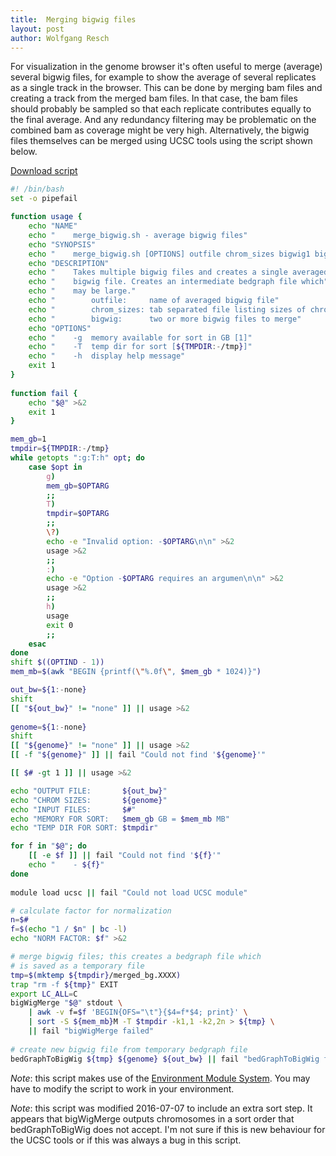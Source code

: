 ```yaml
---
title:  Merging bigwig files
layout: post
author: Wolfgang Resch
---
```


For visualization in the genome browser it's often useful to merge
(average) several bigwig files, for example to show the average of
several replicates as a single track in the browser.  This can be done
by merging bam files and creating a track from the merged bam files.
In that case, the bam files should probably be sampled so that each
replicate contributes equally to the final average.  And any
redundancy filtering may be problematic on the combined bam as
coverage might be very high.  Alternatively, the bigwig files
themselves can be merged using UCSC tools using the script
shown below.

[Download script](/assets/merge_bigwig.sh)

```bash
#! /bin/bash 
set -o pipefail

function usage {
    echo "NAME"
    echo "    merge_bigwig.sh - average bigwig files"
    echo "SYNOPSIS"
    echo "    merge_bigwig.sh [OPTIONS] outfile chrom_sizes bigwig1 bigwig2 [bigwig3 ...]"
    echo "DESCRIPTION"
    echo "    Takes multiple bigwig files and creates a single averaged"
    echo "    bigwig file. Creates an intermediate bedgraph file which"
    echo "    may be large."
    echo "        outfile:     name of averaged bigwig file"
    echo "        chrom_sizes: tab separated file listing sizes of chromosomes"
    echo "        bigwig:      two or more bigwig files to merge"
    echo "OPTIONS"
    echo "    -g  memory available for sort in GB [1]"
    echo "    -T  temp dir for sort [${TMPDIR:-/tmp}]"
    echo "    -h  display help message"
    exit 1
}
 
function fail {
    echo "$@" >&2
    exit 1
}

mem_gb=1
tmpdir=${TMPDIR:-/tmp}
while getopts ":g:T:h" opt; do
    case $opt in
        g)
        mem_gb=$OPTARG
        ;;
        T)
        tmpdir=$OPTARG
        ;;
        \?)
        echo -e "Invalid option: -$OPTARG\n\n" >&2
        usage >&2
        ;;
        :)
        echo -e "Option -$OPTARG requires an argumen\n\n" >&2
        usage >&2
        ;;
        h)
        usage
        exit 0
        ;;
    esac
done
shift $((OPTIND - 1))
mem_mb=$(awk "BEGIN {printf(\"%.0f\", $mem_gb * 1024)}")

out_bw=${1:-none}
shift
[[ "${out_bw}" != "none" ]] || usage >&2
 
genome=${1:-none}
shift
[[ "${genome}" != "none" ]] || usage >&2
[[ -f "${genome}" ]] || fail "Could not find '${genome}'"

[[ $# -gt 1 ]] || usage >&2

echo "OUTPUT FILE:       ${out_bw}"
echo "CHROM SIZES:       ${genome}"
echo "INPUT FILES:       $#"
echo "MEMORY FOR SORT:   $mem_gb GB = $mem_mb MB"
echo "TEMP DIR FOR SORT: $tmpdir"

for f in "$@"; do
    [[ -e $f ]] || fail "Could not find '${f}'"
    echo "    - ${f}"
done
 
module load ucsc || fail "Could not load UCSC module"

# calculate factor for normalization
n=$#
f=$(echo "1 / $n" | bc -l)
echo "NORM FACTOR: $f" >&2

# merge bigwig files; this creates a bedgraph file which
# is saved as a temporary file
tmp=$(mktemp ${tmpdir}/merged_bg.XXXX)
trap "rm -f ${tmp}" EXIT
export LC_ALL=C
bigWigMerge "$@" stdout \
    | awk -v f=$f 'BEGIN{OFS="\t"}{$4=f*$4; print}' \
    | sort -S ${mem_mb}M -T $tmpdir -k1,1 -k2,2n > ${tmp} \
    || fail "bigWigMerge failed"
 
# create new bigwig file from temporary bedgraph file
bedGraphToBigWig ${tmp} ${genome} ${out_bw} || fail "bedGraphToBigWig failed"
```

*Note*: this script makes use of the [Environment Module System](https://www.tacc.utexas.edu/research-development/tacc-projects/lmod). 
You may have to modify the script to work in your environment.

*Note*: this script was modified 2016-07-07 to include an extra sort step. It appears that
bigWigMerge outputs chromosomes in a sort order that bedGraphToBigWig does not accept. I'm
not sure if this is new behaviour for the UCSC tools or if this was always a bug in this script.
